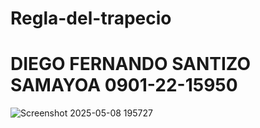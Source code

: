 # Regla-del-trapecio
# DIEGO FERNANDO SANTIZO SAMAYOA 0901-22-15950
![Screenshot 2025-05-08 195727](https://github.com/user-attachments/assets/21aecd3b-ba73-491b-b6ab-810b29daabc7)
